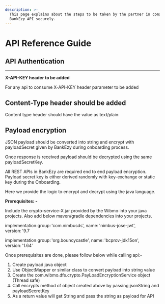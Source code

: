 ```yaml
---
description: >-
  This page explains about the steps to be taken by the partner in consuming the
  BankEzy API securely.
---
```


# API Reference Guide

## **API Authentication**

***

**X-API-KEY header to be added**

For any api to consume X-API-KEY header parameter to be added

## **Content-Type header should be added**

Content type header should have the value as text/plain

## Payload encryption

JSON payload should be converted into string and encrypt with payloadSecret given by BankEzy during onboarding process.

Once response is received payload should be decrypted using the same payloadSecretKey.

All REST APIs in BankEzy are required end to end payload encryption. Payload secret key is either derived randomly with key-exchange or static key during the Onboarding.

Here we provide the logic to encrypt and decrypt using the java language.

**Prerequisites: -**

Include the crypto-service-X.jar provided by the Wibmo into your java projects. Also add below maven/gradle dependencies into your projects.

implementation group: 'com.nimbusds', name: 'nimbus-jose-jwt', version: '9.7

implementation group: 'org.bouncycastle', name: 'bcprov-jdk15on', version: '1.64'

Once prerequisites are done, please follow below while calling api:-

1. Create payload java object
2. Use ObjectMapper or similar class to convert payload into string value
3. Create the com.wibmo.dfs.crypto.PayLoadEncryptionService object (Thread safe)
4. Call encrypts method of object created above by passing jsonString and payloadSecretKey
5. As a return value will get String and pass the string as payload for API
